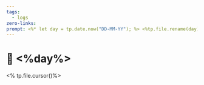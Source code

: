 ```yaml
---
tags:
  - logs
zero-links: 
prompt: <%* let day = tp.date.now("DD-MM-YY"); %> <%tp.file.rename(day)%>
---
```

# 📅 <%day%>
<% tp.file.cursor()%>

